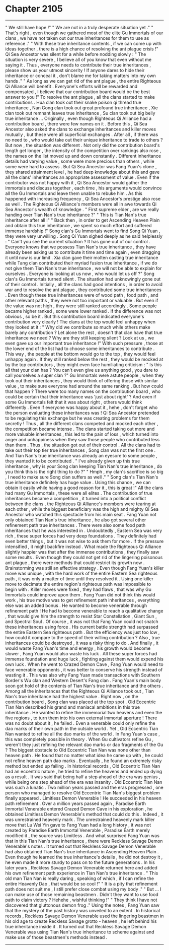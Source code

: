 
# Chapter 2105


---

" We still have hope !"
" We are not in a truly desperate situation yet ."
" That's right , even though we gathered most of the elite Gu Immortals of our clans , we have not taken out our true inheritances for them to use as reference ."
" With these true inheritance contents , if we can come up with ideas together , there is a high chance of resolving the ant plague crisis !"
Qi Sea Ancestor was silent for a while before nodding slowly : " The situation is very severe , I believe all of you know that even without me saying it . Thus , everyone needs to contribute their true inheritances , please show us your utmost sincerity ! If anyone dares to hide their inheritance or conceal it , don't blame me for taking matters into my own hands ."
" As long as we can get rid of the ant plague , the entire Righteous Qi Alliance will benefit . Everyone's efforts will be rewarded and compensated , I believe that our contribution board would be the best answer to you !"
To resolve the ant plague , all the clans started to make contributions .
Hua clan took out their snake poison qi thread true inheritance , Nan Gong clan took out great profound true inheritance , Xie clan took out remnant leaves true inheritance , Su clan took out big belly true inheritance …
Originally , even though Righteous Qi Alliance had a contribution board , there were few names on it .
Before this , Qi Sea Ancestor also asked the clans to exchange inheritances and killer moves mutually , but these were all superficial exchanges . After all , if there was no need to , who would take out their unique inheritance to trade to others ?
But now , the situation was different .
Not only did the contribution board's length get longer , the intensity of the competition over rankings also rose , the names on the list moved up and down constantly .
Different inheritance details had varying value , some were more precious than others , while some were hard to assess .
But Qi Sea Ancestor was Fang Yuan's clone , they shared attainment level , he had deep knowledge about this and gave all the clans' inheritances an appropriate assessment of value .
Even if the contributor was not happy with it , Qi Sea Ancestor would gather the immortals and discuss together , each time , his arguments would convince all the Gu Immortals and leave them unable to rebuke him .
As this happened with increasing frequency , Qi Sea Ancestor's prestige also rose as well .
The Righteous Qi Alliance's members were all in awe towards Qi Sea Ancestor's wealth of knowledge .
" First supreme elder , are we really handing over Tian Nan's true inheritance ?"
" This is Tian Nan's true inheritance after all !"
" Back then , in order to get Ascending Heaven Plain and obtain this true inheritance , we spent so much effort and suffered immense hardship !"
Song clan's Gu Immortals went to find Song Qi Yuan , they were very unwilling .
Song Qi Yuan sighed deeply as he said helplessly : " Can't you see the current situation ? It has gone out of our control . Everyone knows that we possess Tian Nan's true inheritance , they have already been asking us to contribute it time and time again , even dragging it until now is our limit . Xia clan gave their molten casting true inheritance while Tang clan contributed their myriad fusion true inheritance , if we do not give them Tian Nan's true inheritance , we will not be able to explain for ourselves . Everyone is looking at us now , who would let us off ?"
Song clan's Gu Immortals turned silent .
The situation had unknowingly gone out of their control .
Initially , all the clans had good intentions , in order to avoid war and to resolve the ant plague , they contributed some true inheritances .
Even though these true inheritances were of wood path , food path , and other relevant paths , they were not too important or valuable .
But even if the value was not high , they were still ranked accordingly .
Some people became higher ranked , some were lower ranked .
If the difference was not obvious , so be it .
But this contribution board indicated everyone's contribution very clearly !
The clans at the top would feel unhappy when they looked at it : " Why did we contribute so much while others make barely any contribution ? Let alone the rest , doesn't that clan have that true inheritance we need ? Why are they still keeping silent ? Look at us , we even gave up our important true inheritance !"
With such pressure , those at the lower end of the list had to choose some inheritances to contribute .
This way , the people at the bottom would go to the top , they would feel unhappy again . If they still ranked below the rest , they would be mocked at by the top contributors , they might even face humiliating criticism : " Is this all that your clan has ? You can't even give us anything good , you dare to call yourselves a super clan ?"
Gu Immortals were astute people , when they took out their inheritances , they would think of offering those with similar value , to make sure everyone had around the same ranking .
But how could that happen ?
There were too many names on the contribution board , who could be certain that their inheritance was 'just about right' ?
And even if some Gu Immortals felt that it was about right , others would think differently .
Even if everyone was happy about it , hehe , don't forget who the person evaluating these inheritances was !
Qi Sea Ancestor pretended to be regulating this exchange but he was creating problems for them secretly !
Thus , all the different clans competed and mocked each other , the competition became intense . The clans started taking out more and more valuable inheritances , this led to the pain of loss , which turned into anger and unhappiness when they saw those people who contributed less than them .
Thus , the situation got out of their control .
All the clans had to take out their top tier true inheritances , Song clan was not the first one . And Tian Nan's true inheritance was already an eyesore to some people , they wanted it to be contributed .
" I've already given up this true inheritance , why is your Song clan keeping Tian Nan's true inheritance , do you think this is the right thing to do ?"
" Hmph , my clan's sacrifice is so big , I need to make sure Song clan suffers as well ."
" Song clan's Tian Nan's true inheritance definitely has huge value . Using this chance , we can obtain it easily while having a good reason for it , this is great !"
All the clans had many Gu Immortals , these were all elites .
The contribution of true inheritances became a competition , it turned into a political conflict between the clans , the Righteous Qi Alliance's members were tearing at each other , while the biggest beneficiary was the high and mighty Qi Sea Ancestor who watched this spectacle from his main seat .
Fang Yuan not only obtained Tian Nan's true inheritance , he also got several other refinement path true inheritances .
There were also some food path inheritances that he was interested in .
Undoubtedly , Eastern Sea was very rich , these super forces had very deep foundations .
They definitely had even better things , but it was not wise to ask them for more . If the pressure intensified , it might backfire instead .
What made the Righteous Qi Alliance slightly happier was that after the immense contributions , they finally saw some results .
Even though they could not get rid of the lingering poisonous ant plague , there were methods that could restrict its growth now .
Brainstorming was still an effective strategy .
Even though Fang Yuan's killer move was unique , with the hard work of the entire Eastern Sea righteous path , it was only a matter of time until they resolved it .
Using one killer move to decimate the entire region's righteous path was impossible to begin with .
Killer moves were fixed , they had flaws , that was why Gu Immortals could improve upon them .
Fang Yuan did not think this would work , his true motive was to get refinement path inheritances , everything else was an added bonus .
He wanted to become venerable through refinement path !
He had to become venerable to reach a qualitative change , that would give him the strength to resist Star Constellation , Giant Sun , and Spectral Soul .
Of course , it was not that Fang Yuan could not snatch these inheritances using force .
His current battle strength had surpassed the entire Eastern Sea righteous path .
But the efficiency was just too low , how could it compare to the speed of their willing contribution ? Also , true inheritances could be destroyed , it was a risky thing to do . And finally , it would waste Fang Yuan's time and energy , his growth would become slower , Fang Yuan would also waste his luck .
All these super forces had immense foundation and huge luck , fighting against them would expend his own luck .
When he went to Crazed Demon Cave , Fang Yuan would need to face venerable opponents , it was better to conserve his strength instead of wasting it .
This was also why Fang Yuan made transactions with Southern Border's Wu clan and Western Desert's Fang clan .
Fang Yuan's main body soon got hold of the contents of Tian Nan's true inheritance and the others .
Among all the inheritances that the Righteous Qi Alliance took out , Tian Nan's true inheritance had the highest value . Right now , on the contribution board , Song clan was placed at the top spot .
Old Eccentric Tian Nan described his grand and maniacal ambitions in this true inheritance .
He wanted to refine the immemorial two heavens and even the five regions , to turn them into his own external immortal aperture !
There was no doubt about it , he failed .
Even a venerable could only refine the dao marks of their own path in the outside world . Yet , Old Eccentric Tian Nan wanted to refine all the dao marks of the world .
In Fang Yuan's case , this was completely possible in theory . When Gu cultivators refine Gu , weren't they just refining the relevant dao marks or dao fragments of the Gu ?
The biggest obstacle to Old Eccentric Tian Nan was none other than heaven path .
He found that no matter what idea he came up with , he could not refine heaven path dao marks .
Eventually , he found an extremely risky method but ended up failing . In historical records , Old Eccentric Tian Nan had an eccentric nature , he tried to refine the heavens and ended up dying as a result .
It was said that being half a step ahead of the era was genius , while being one step ahead of the era was insanity .
Old Eccentric Tian Nan was such a lunatic .
Two million years passed and the eras progressed , one person who managed to resolve Old Eccentric Tian Nan's biggest problem finally appeared .
Limitless Demon Venerable !
He succeeded in his heaven path refinement .
Over a million years passed again , Paradise Earth Immortal Venerable entered Crazed Demon Cave in his exploration , he obtained Limitless Demon Venerable's method that could do this .
Indeed , it was unrestrained heavenly mark .
The unrestrained heavenly mark killer move that Lu Wei Yin gave to Fang Yuan had a long history , it was not created by Paradise Earth Immortal Venerable , Paradise Earth merely modified it , the source was Limitless .
And what surprised Fang Yuan was that in this Tian Nan's true inheritance , there were Reckless Savage Demon Venerable's notes .
It turned out that Reckless Savage Demon Venerable had also obtained Tian Nan's true inheritance in Ascending Heaven Plain .
Even though he learned the true inheritance's details , he did not destroy it , he even made it more sturdy to pass on to the future generations .
In his later years , Reckless Savage Demon Venerable returned here and added his own refinement path experience in Tian Nan's true inheritance .
" This old man Tian Nan is really daring , speaking of which , if I can refine the entire Heavenly Dao , that would be so cool !"
" It is a pity that refinement path does not suit me , I still prefer close combat using my body ."
" But … I can make use of those remaining beastmen . Didn't they want to use food path to claim victory ? Hehehe , wishful thinking !"
" They think I have not discovered that gluttonous demon frog ."
Using the notes , Fang Yuan saw that the mystery of the past history was unveiled to an extent .
In historical records , Reckless Savage Demon Venerable used the lingering beastmen in his old age to create Reckless Savage grotto - heaven , he left behind his true inheritance inside it .
It turned out that Reckless Savage Demon Venerable was using Tian Nan's true inheritance to scheme against and make use of those beastmen's methods instead .

---

